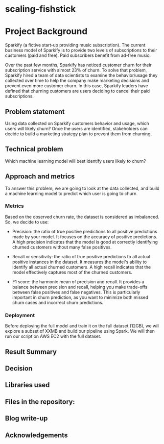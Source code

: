 # scaling-fishstick

# Project Background
Sparkify (a fictive start-up providing music subscription). The current business model of Sparkify is to provide two levels of subscriptions to their customers (paid and free). Paid subscribers benefit from ad-free music. 


Over the past few months, Sparkify has noticed customer churn for their subscription service with almost 23% of churn. To solve that problem, Sparkify hired a team of data scientists to examine the behavior/usage they collected over time to help the company make marketing decisions and prevent even more customer churn.
In this case, Sparkify leaders have defined that churning customers are users deciding to cancel their paid subscriptions.

## Problem statement
Using data collected on Sparkify customers behavior and usage, which users will likely churn?
Once the users are identified, stakeholders can decide to build a marketing strategy plan to prevent them from churning.

## Technical problem
Which machine learning model will best identify users likely to churn?

## Approach and metrics
To answer this problem, we are going to look at the data collected, and build a machine learning model to predict which user is going to churn. 


### Metrics
Based on the observed churn rate, the dataset is considered as imbalanced. So, we decide to use:
- Precision: the ratio of true positive predictions to all positive predictions made by your model. It focuses on the accuracy of positive predictions. A high precision indicates that the model is good at correctly identifying churned customers without many false positives.

- Recall or sensitivity: the ratio of true positive predictions to all actual positive instances in the dataset. It measures the model's ability to identify all actual churned customers. A high recall indicates that the model effectively captures most of the churned customers.

- F1 score: the harmonic mean of precision and recall. It provides a balance between precision and recall, helping you make trade-offs between false positives and false negatives. This is particularly important in churn prediction, as you want to minimize both missed churn cases and incorrect churn predictions.


### Deployment
Before deploying the full model and train it on the full dataset (12GB), we will explore a subset of XXMB and build our pipeline using Spark.
We will then run our script on AWS EC2 with the full dataset.

## Result Summary


## Decision



## Libraries used 

## Files in the repository:




## Blog write-up 

## Acknowledgements 

